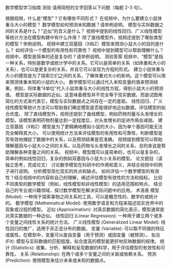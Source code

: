 数学模型学习指南
测验
请用简短的文字回答以下问题（每题 2-3 句）。

根据视频，什么是“模型”？它有哪些不同形式？
在视频中，为什么要建立小鼠体重与大小的模型？
数学模型如何预测未知数据？请举例说明。
模型与实际数据之间的关系是什么？“近似”的含义是什么？
视频中提到的线性回归、广义线性模型等统计方法在模型构建中有什么作用？
除了直线模型外，视频还提到了哪些类型的模型？举例说明。
视频中建立双基因（X和Z）模型来预测小鼠大小的目的是什么？
如何评估一个模型的有用性和可靠性？
视频中提到模型可以帮助理解什么？
视频中，模型是简单的还是复杂的？请举例说明。
测验答案
视频中，“模型”是指一种关系，特别是数学或统计学中的关系。它可以是简单的关系（如体重和大小的关系），也可以是更复杂的关系，并且它可以呈现为方程的形式。
建立小鼠体重与大小的模型是为了探索它们之间的关系，了解体重对大小的影响。这个模型可以用来预测体重未知的小鼠的大小。
数学模型可以通过代入未知变量的值来预测结果。例如，将体重“4单位”代入小鼠体重与大小的线性方程，得到小鼠大小的预测值。
模型是实际数据的近似。这意味着模型并不完全等于现实数据，而是试图用简化的方式来代表它，模型与实际数据点之间存在一定的差距。
线性回归、广义线性模型等统计方法可以帮助我们确定模型是否能很好地近似数据，评估模型的拟合优度。
除了直线模型外，视频还提到了曲线模型，例如药物剂量与头发增长的模型。该模型表明药物剂量达到一定程度后，对头发增长的促进作用会减弱。
建立双基因（X和Z）模型是为了更精确地模拟小鼠的大小，因为单个基因可能无法完全解释其大小。
可以使用统计方法来评估模型的有用性和可靠性，判断模型是否有效地捕捉了数据中的关系，以及预测结果是否准确。
视频提到模型可以帮助理解基因与小鼠大小之间的关系，以及药物与头发增长之间的关系，总的来说是帮助理解各种变量之间的关系。
视频中，模型既可以是简单的，也可以是复杂的，简单的例如线性回归，复杂的例如双基因与小鼠大小关系的模型。
论文题目（请独立思考，完成论文）
讨论数学模型在科研中的作用和意义，并结合视频中的例子进行说明。
分析模型简化现实的优点和缺点。
如何评估一个数学模型的有效性？结合视频中的内容和自己的理解，阐述评估模型有效性的方法和指标。
比较不同类型的数学模型（例如，线性模型和非线性模型）的适用范围和特点。
结合自己的专业或兴趣领域，探讨数学模型在解决实际问题中的应用。
术语表
模型 (Model): 一种用于探索事物之间关系的工具，可以是概念性的、数学的或统计的。
数学模型 (Mathematical Model): 使用数学语言和方程来描述现实世界中的现象或过程的模型。
近似 (Approximation): 对真实数据的简化表示，模型通常是对真实数据的一种近似。
线性回归 (Linear Regression): 一种用于建立两个或多个变量之间线性关系的统计方法。
广义线性模型 (Generalized Linear Model): 线性回归的推广，适用于非正态分布的数据。
变量 (Variable): 可以取不同值的特征或属性。在模型中，变量可以是自变量（用于预测）或因变量（被预测）。
拟合 (Fit): 模型与实际数据的匹配程度。拟合度高的模型能更好地反映数据的规律。
统计 (Statistics): 收集、分析、解释和呈现数据的科学，用于评估模型的有效性和可靠性。
关系 (Relationship): 在两个或多个变量之间的关联或依赖关系。
预测 (Prediction): 使用模型来估计未来或未知的数据点。